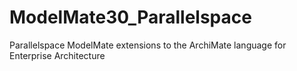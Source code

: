# ModelMate30_Parallelspace
Parallelspace ModelMate extensions to the ArchiMate language for Enterprise Architecture

